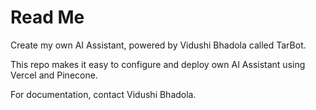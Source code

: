 # Read Me
Create my own AI Assistant, powered by Vidushi Bhadola called TarBot.

This repo makes it easy to configure and deploy own AI Assistant using Vercel and Pinecone. 

For documentation, contact Vidushi Bhadola.


